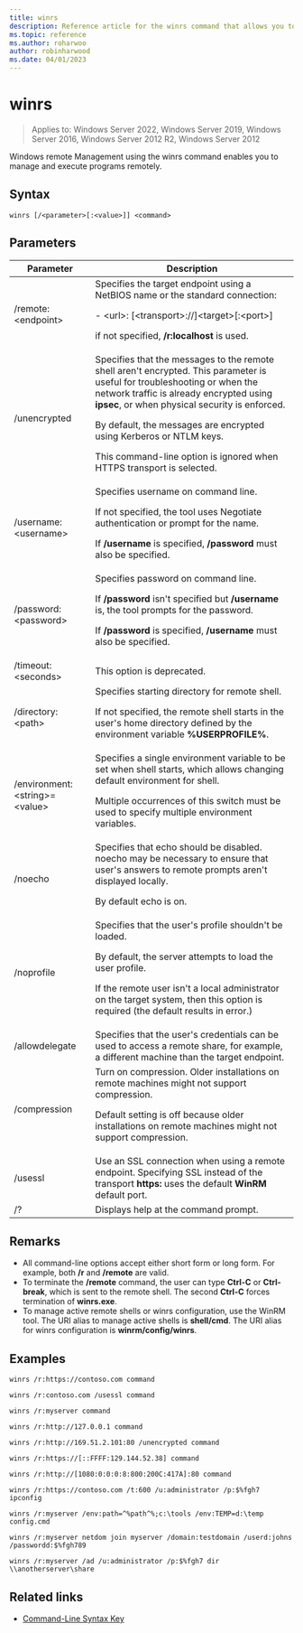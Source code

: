 ```yaml
---
title: winrs
description: Reference article for the winrs command that allows you to manage and execute programs remotely.
ms.topic: reference
ms.author: roharwoo
author: robinharwood
ms.date: 04/01/2023
---
```

# winrs

>Applies to: Windows Server 2022, Windows Server 2019, Windows Server 2016, Windows Server 2012 R2, Windows Server 2012

Windows remote Management using the winrs command enables you to manage and execute programs remotely.

## Syntax

```
winrs [/<parameter>[:<value>]] <command>
```

## Parameters

|           Parameter            |                                                                                                                                                                                    Description                                                                                                                                                                                     |
|--------------------------------|------------------------------------------------------------------------------------------------------------------------------------------------------------------------------------------------------------------------------------------------------------------------------------------------------------------------------------------------------------------------------------|
|      /remote:\<endpoint>       |                                                                                          Specifies the target endpoint using a NetBIOS name or the standard connection:<p>-   \<url\>: [\<transport>://]\<target>[:\<port>]<p>if not specified, **/r:localhost** is used.                                                                                          |
|          /unencrypted          | Specifies that the messages to the remote shell aren't encrypted. This parameter is useful for troubleshooting or when the network traffic is already encrypted using **ipsec**, or when physical security is enforced.<p>By default, the messages are encrypted using Kerberos or NTLM keys.<p>This command-line option is ignored when HTTPS transport is selected. |
|     /username:\<username>      |                                                                                Specifies username on command line.<p>If not specified, the tool uses Negotiate authentication or prompt for the name.<p>If **/username** is specified, **/password** must also be specified.                                                                                 |
|     /password:\<password>      |                                                                           Specifies password on command line.<p>If **/password** isn't specified but **/username** is, the tool prompts for the password.<p>If **/password** is specified, **/username** must also be specified.                                                                            |
|      /timeout:\<seconds>       |                                                                                                                                                                             This option is deprecated.                                                                                                                                                                             |
|       /directory:\<path>       |                                                                                            Specifies starting directory for remote shell.<p>If not specified, the remote shell starts in the user's home directory defined by the environment variable **%USERPROFILE%**.                                                                                             |
| /environment:\<string>=\<value\> |                                                                          Specifies a single environment variable to be set when shell starts, which allows changing default environment for shell.<p>Multiple occurrences of this switch must be used to specify multiple environment variables.                                                                          |
|            /noecho             |                                                                                                    Specifies that echo should be disabled. noecho may be necessary to ensure that user's answers to remote prompts aren't displayed locally.<p>By default echo is on.                                                                                                    |
|           /noprofile           |                                              Specifies that the user's profile shouldn't be loaded.<p>By default, the server attempts to load the user profile.<p>If the remote user isn't a local administrator on the target system, then this option is required (the default results in error.)                                               |
|         /allowdelegate         |                                                                                                                  Specifies that the user's credentials can be used to access a remote share, for example, a different machine than the target endpoint.                                                                                                                   |
|          /compression          |                                                                           Turn on compression.  Older installations on remote machines might not support compression. <p>Default setting is off because older installations on remote machines might not support compression.                                                                           |
|            /usessl             |                                                                                                               Use an SSL connection when using a remote endpoint.  Specifying SSL instead of the transport **https:** uses the default **WinRM** default port.                                                                                                                |
|               /?               |                                                                                                                                                                        Displays help at the command prompt.                                                                                                                                                                        |

## Remarks

- All command-line options accept either short form or long form. For example, both **/r** and **/remote** are valid.
- To terminate the **/remote** command, the user can type **Ctrl-C** or **Ctrl-break**, which is sent to the remote shell. The second **Ctrl-C** forces termination of **winrs.exe**.
- To manage active remote shells or winrs configuration, use the WinRM tool.  The URI alias to manage active shells is **shell/cmd**.  The URI alias for winrs configuration is **winrm/config/winrs**.

## Examples

```
winrs /r:https://contoso.com command
```

```
winrs /r:contoso.com /usessl command
```

```
winrs /r:myserver command
```

```
winrs /r:http://127.0.0.1 command
```

```
winrs /r:http://169.51.2.101:80 /unencrypted command
```

```
winrs /r:https://[::FFFF:129.144.52.38] command
```

```
winrs /r:http://[1080:0:0:0:8:800:200C:417A]:80 command
```

```
winrs /r:https://contoso.com /t:600 /u:administrator /p:$%fgh7 ipconfig
```

```
winrs /r:myserver /env:path=^%path^%;c:\tools /env:TEMP=d:\temp config.cmd
```

```
winrs /r:myserver netdom join myserver /domain:testdomain /userd:johns /passwordd:$%fgh789
```

```
winrs /r:myserver /ad /u:administrator /p:$%fgh7 dir \\anotherserver\share
```

## Related links

- [Command-Line Syntax Key](command-line-syntax-key.md)
